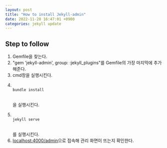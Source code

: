 ```yaml
---
layout: post
title: "How to install Jekyll-admin"
date: 2022-11-28 16:47:01 +0900
categories: jekyll update
---
```


## Step to follow

1. Gemfile을 찾는다.
2. "gem 'jekyll-admin', group: :jekyll_plugins"를 Gemfile의 가장 마지막에 추가해준다.
3. cmd창을 실행시킨다.
4. <pre>
   <code>
   bundle install
   </code>
   </pre>을 실행시킨다.
5. <pre>
   <code>
   jekyll serve
   </code>
   </pre>를 실행시킨다.
6. <localhost:4000/admin>으로 접속해 관리 화면이 뜨는지 확인한다.